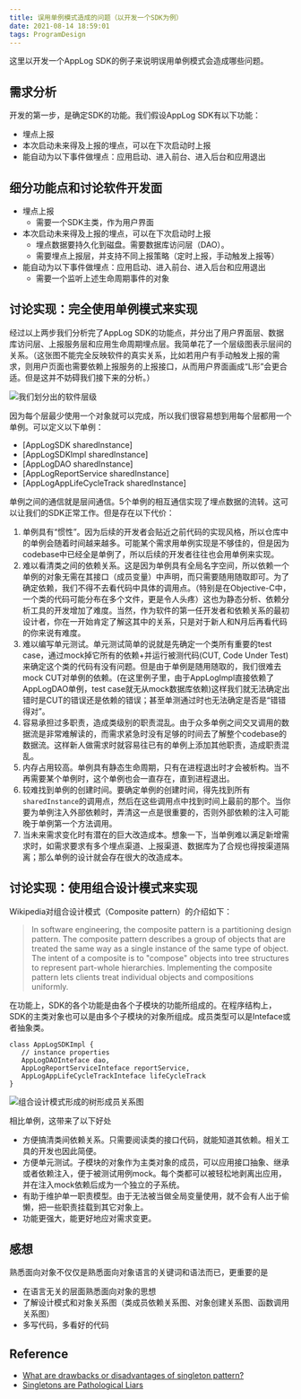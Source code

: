 ```yaml
---
title: 误用单例模式造成的问题（以开发一个SDK为例）
date: 2021-08-14 18:59:01
tags: ProgramDesign
---
```


这里以开发一个AppLog SDK的例子来说明误用单例模式会造成哪些问题。

## 需求分析
开发的第一步，是确定SDK的功能。我们假设AppLog SDK有以下功能：
* 埋点上报
* 本次启动未来得及上报的埋点，可以在下次启动时上报
* 能自动为以下事件做埋点：应用启动、进入前台、进入后台和应用退出

## 细分功能点和讨论软件开发面
* 埋点上报
    * 需要一个SDK主类，作为用户界面
* 本次启动未来得及上报的埋点，可以在下次启动时上报
    * 埋点数据要持久化到磁盘。需要数据库访问层（DAO）。
    * 需要埋点上报层，并支持不同上报策略（定时上报，手动触发上报等）
* 能自动为以下事件做埋点：应用启动、进入前台、进入后台和应用退出
    * 需要一个监听上述生命周期事件的对象

## 讨论实现：完全使用单例模式来实现
经过以上两步我们分析完了AppLog SDK的功能点，并分出了用户界面层、数据库访问层、上报服务层和应用生命周期埋点层。我简单花了一个层级图表示层间的关系。（这张图不能完全反映软件的真实关系，比如若用户有手动触发上报的需求，则用户页面也需要依赖上报服务的上报接口，从而用户界面画成“L形”会更合适。但是这并不妨碍我们接下来的分析。）

 ![我们划分出的软件层级](https://karl1b.blob.core.windows.net/mweb//2021/08/14/16289281989139.jpg)
 
 因为每个层最少使用一个对象就可以完成，所以我们很容易想到用每个层都用一个单例。可以定义以下单例：
 * [AppLogSDK sharedInstance]
 * [AppLogSDKImpl sharedInstance]
 * [AppLogDAO sharedInstance]
 * [AppLogReportService sharedInstance]
 * [AppLogAppLifeCycleTrack sharedInstance]
 
单例之间的通信就是层间通信。5个单例的相互通信实现了埋点数据的流转。这可以让我们的SDK正常工作。但是存在以下代价：
1. 单例具有“惯性”。因为后续的开发者会贴近之前代码的实现风格，所以仓库中的单例会随着时间越来越多。可能某个需求用单例实现是不够佳的，但是因为codebase中已经全是单例了，所以后续的开发者往往也会用单例来实现。
2. 难以看清类之间的依赖关系。这是因为单例具有全局名字空间，所以依赖一个单例的对象无需在其接口（成员变量）中声明，而只需要随用随取即可。为了确定依赖，我们不得不去看代码中具体的调用点。（特别是在Objective-C中，一个类的代码可能分布在多个文件，更是令人头疼）这也为静态分析、依赖分析工具的开发增加了难度。当然，作为软件的第一任开发者和依赖关系的最初设计者，你在一开始肯定了解这其中的关系，只是对于新人和N月后再看代码的你来说有难度。
3. 难以编写单元测试。单元测试简单的说就是先确定一个类所有重要的test case，通过mock掉它所有的依赖+并运行被测代码(CUT, Code Under Test)来确定这个类的代码有没有问题。但是由于单例是随用随取的，我们很难去mock CUT对单例的依赖。(在这里例子里，由于AppLogImpl直接依赖了AppLogDAO单例，test case就无从mock数据库依赖)这样我们就无法确定出错时是CUT的错误还是依赖的错误；甚至单测通过时也无法确定是否是“错错得对”。
4. 容易承担过多职责，造成类级别的职责混乱。由于众多单例之间交叉调用的数据流是非常难解读的，而需求紧急时没有足够的时间去了解整个codebase的数据流。这样新人做需求时就容易往已有的单例上添加其他职责，造成职责混乱。
5. 内存占用较高。单例具有静态生命周期，只有在进程退出时才会被析构。当不再需要某个单例时，这个单例也会一直存在，直到进程退出。
6. 较难找到单例的创建时间。要确定单例的创建时间，得先找到所有`sharedInstance`的调用点，然后在这些调用点中找到时间上最前的那个。当你要为单例注入外部依赖时，弄清这一点是很重要的，否则外部依赖的注入可能晚于单例第一个方法调用。
7. 当未来需求变化时有潜在的巨大改造成本。想象一下，当单例难以满足新增需求时，如需求要求有多个埋点渠道、上报渠道、数据库为了合规也得按渠道隔离；那么单例的设计就会存在很大的改造成本。
 
## 讨论实现：使用组合设计模式来实现
Wikipedia对组合设计模式（Composite pattern）的介绍如下：
> In software engineering, the composite pattern is a partitioning design pattern. The composite pattern describes a group of objects that are treated the same way as a single instance of the same type of object. The intent of a composite is to "compose" objects into tree structures to represent part-whole hierarchies. Implementing the composite pattern lets clients treat individual objects and compositions uniformly.

在功能上，SDK的各个功能是由各个子模块的功能所组成的。在程序结构上，SDK的主类对象也可以是由多个子模块的对象所组成。成员类型可以是Inteface或者抽象类。
```
class AppLogSDKImpl {
   // instance properties
   AppLogDAOInteface dao,
   AppLogReportServiceInteface reportService,
   AppLogAppLifeCycleTrackInteface lifeCycleTrack
}
```
![组合设计模式形成的树形成员关系图](https://karl1b.blob.core.windows.net/mweb//2021/08/14/16289382645371.jpg)

相比单例，这带来了以下好处
* 方便搞清类间依赖关系。只需要阅读类的接口代码，就能知道其依赖。相关工具的开发也因此简便。
* 方便单元测试。子模块的对象作为主类对象的成员，可以应用接口抽象、继承或者依赖注入，便于被测试用例mock。每个类都可以被轻松地剥离出应用，并在注入mock依赖后成为一个独立的子系统。
* 有助于维护单一职责模型。由于无法被当做全局变量使用，就不会有人出于偷懒，把一些职责挂载到其它对象上。
* 功能更强大，能更好地应对需求变更。

## 感想
熟悉面向对象不仅仅是熟悉面向对象语言的关键词和语法而已，更重要的是
* 在语言无关的层面熟悉面向对象的思想
* 了解设计模式和对象关系图（类成员依赖关系图、对象创建关系图、函数调用关系图）
* 多写代码，多看好的代码

## Reference

* [What are drawbacks or disadvantages of singleton pattern?](https://stackoverflow.com/questions/137975/what-are-drawbacks-or-disadvantages-of-singleton-pattern)
* [Singletons are Pathological Liars](https://testing.googleblog.com/2008/08/by-miko-hevery-so-you-join-new-project.html)